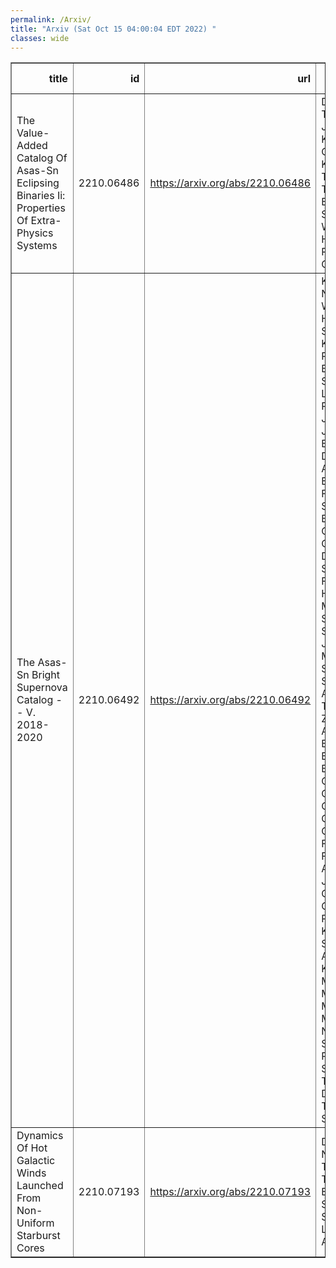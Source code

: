 ```yaml
---
permalink: /Arxiv/
title: "Arxiv (Sat Oct 15 04:00:04 EDT 2022) "
classes: wide
---
```

<table border="1" class="dataframe">
  <thead>
    <tr style="text-align: right;">
      <th>title</th>
      <th>id</th>
      <th>url</th>
      <th>authors</th>
      <th>Local Authors</th>
    </tr>
  </thead>
  <tbody>
    <tr>
      <td>The Value-Added Catalog Of Asas-Sn Eclipsing Binaries Ii: Properties Of   Extra-Physics Systems</td>
      <td>2210.06486</td>
      <td><a href="https://arxiv.org/abs/2210.06486" target="_blank">https://arxiv.org/abs/2210.06486</a></td>
      <td>D. M. Rowan, T. Jayasinghe, K. Z. Stanek, C. S. Kochanek, Todd A. Thompson, B. J. Shappee, T. W. -S. Holoien, J. L. Prieto, W. Giles</td>
      <td>Christopher Kochanek, Dominick Rowan, Krzysztof Stanek, Todd A. Thompson, Todd Thompson</td>
    </tr>
    <tr>
      <td>The Asas-Sn Bright Supernova Catalog -- V. 2018-2020</td>
      <td>2210.06492</td>
      <td><a href="https://arxiv.org/abs/2210.06492" target="_blank">https://arxiv.org/abs/2210.06492</a></td>
      <td>K. D. Neumann, T. W. -S. Holoien, C. S. Kochanek, K. Z. Stanek, P. J. Vallely, B. J. Shappee, J. L. Prieto, T. Pessi, T. Jayasinghe, J. Brimacombe, D. Bersier, E. Aydi, C. Basinger, J. F. Beacom, S. Bose, J. S. Brown, P. Chen, A. Clocchiatti, D. D. Desai, S. Dong, E. Falco, S. Holmbo, N. Morrell, J. V. Shields, K. Sokolovsky, J. Strader, M. D. Stritzinger, S. Swihart, T. A. Thompson, Z. Way, L. Aslan, D. W. Bishop, G. Bock, J. Bradshaw, P. Cacella, N. Castro, E. Conseil, R. Cornect, I. Cruz, R. G. Farfan, J. M. Fernandez, A. Gabuya, J. -L. Gonzalez-Carballo, M. R. Kendurkar, S. Kiyota, R. A. Koff, G. Krannich, P. Marples, G. Masi, L. A. G. Monard, J. A. Muñoz, B. Nicholls, R. S. Post, Z. Pujic, G. Stone, L. Tomasella, D. L. Trappett, W. S. Wiethoff</td>
      <td>Christopher Kochanek, Connor Basinger, John Beacom, John F. Beacom, Krzysztof Stanek, Kyle Neumann, Patrick Vallely, Subhash Bose, Todd A. Thompson, Todd Thompson</td>
    </tr>
    <tr>
      <td>Dynamics Of Hot Galactic Winds Launched From Non-Uniform Starburst Cores</td>
      <td>2210.07193</td>
      <td><a href="https://arxiv.org/abs/2210.07193" target="_blank">https://arxiv.org/abs/2210.07193</a></td>
      <td>Dustin D. Nguyen, Todd A. Thompson, Evan E. Schneider, Sebastian Lopez, Laura A. Lopez</td>
      <td>Dustin Nguyen, Laura Lopez, Sebastian Lopez, Todd A. Thompson, Todd Thompson</td>
    </tr>
  </tbody>
</table>